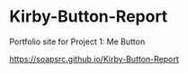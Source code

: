 # Kirby-Button-Report
Portfolio site for Project 1: Me Button

https://soapsrc.github.io/Kirby-Button-Report
